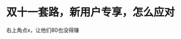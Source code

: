 # 双十一套路，新用户专享，怎么应对


右上角点x，让他们80也没得赚<img src="static/image/smiley/default/lol.gif" smilieid="12" border="0" alt="" />
